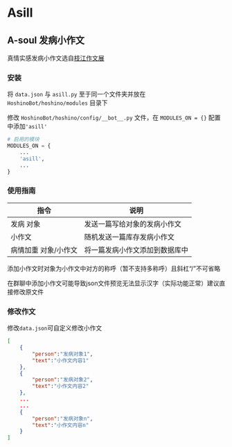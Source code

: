 # Asill
## A-soul 发病小作文
真情实感发病小作文选自[枝江作文展](https://asoulcnki.asia/rank)

### 安装
将 `data.json` 与 `asill.py` 至于同一个文件夹并放在 `HoshinoBot/hoshino/modules` 目录下

修改 `HoshinoBot/hoshino/config/__bot__.py` 文件，在 `MODULES_ON = {}` 配置中添加`'asill'`
```python
# 启用的模块
MODULES_ON = {
    ...
    'asill',
    ...
}
```

### 使用指南
| 指令 | 说明 |
| --- | --- |
|发病 对象|	发送一篇写给对象的发病小作文
|小作文|	随机发送一篇库存发病小作文
|病情加重 对象/小作文|	将一篇发病小作文添加到数据库中

添加小作文时对象为小作文中对方的称呼（暂不支持多称呼）且斜杠“/”不可省略

在群聊中添加小作文可能导致json文件预览无法显示汉字（实际功能正常）建议直接修改原文件

### 修改作文
修改`data.json`可自定义修改小作文
```json
[
    {
        "person":"发病对象1",
        "text":"小作文内容1"
    },
    {
        "person":"发病对象2",
        "text":"小作文内容2"
    }, 
    ...
    ...
    {
        "person":"发病对象n",
        "text":"小作文内容n"
    }
]
```
